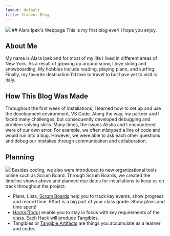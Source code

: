 ```yaml
---
layout: default
title: Student Blog
---
```


<img src="https://github.com/alaraipek/Issues/assets/115954616/da1cdbf0-0055-4d15-8fe8-74ce29c2104a">
## Alara Ipek's Webpage 
This is my first blog ever! I hope you enjoy.

## About Me
My name is Alara Ipek and for most of my life I lived in different areas of New York. As a result of growing up around snow, I love skiing and snowboarding. My hobbies include reading, playing piano, and surfing. Finally, my favorite destination I'd love to travel to but have yet to visit is Italy.

## How This Blog Was Made
Throughout the first week of installations, I learned how to set up and use the development environment, VS Code. Along the way, my partner and I faced many challenges, but consequently developed debugging and problem solving skills. Many times, the issues Alisha and I encountered were of our own error. For example, we often mistyped a line of code and would run into a bug. However, we were able to ask each other questions and debug our mistakes through communication and collaboration. 

##  Planning
<img src="https://github.com/alaraipek/Issues/issues/2#issue-1864231496">
Besides coding, we also were introduced to new organizational tools online such as Scrum Board. Through Scrum Boards, we created the timeline shown above and planned due dates for installations to keep us on track throughout the project.

- Plans, Lists, [Scrum Boards](https://clickup.com/blog/scrum-board/) help you to track key events, show progress and record time.  Effort is a big part of your class grade.  Show plans and time spent!
- [Hacks(Todo)](https://levelup.gitconnected.com/six-ultimate-daily-hacks-for-every-programmer-60f5f10feae) enable you to stay in focus with key requirements of the class.  Each Hack will produce Tangibles.
- Tangibles or [Tangible Artifacts](https://en.wikipedia.org/wiki/Artifact_(software_development)) are things you accumulate as a learner and coder. 
